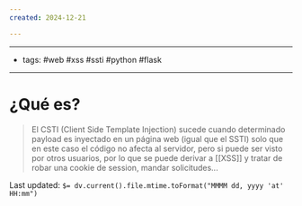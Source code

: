 ```yaml
---
created: 2024-12-21

---
```

------
- tags: #web #xss #ssti #python #flask 
-----------
# ¿Qué es?

> El CSTI (Client Side Template Injection) sucede cuando determinado payload es inyectado en un página web (igual que el SSTI) solo que en este caso el código no afecta al servidor, pero si puede ser visto por otros usuarios, por lo que se puede derivar a [[XSS]] y tratar de robar una cookie de session, mandar solicitudes...


Last updated: `$= dv.current().file.mtime.toFormat("MMMM dd, yyyy 'at' HH:mm")`
